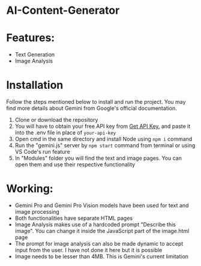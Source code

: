 # AI-Content-Generator
 
# Features:
* Text Generation<br>
* Image Analysis<br>

# Installation

Follow the steps mentioned below to install and run the project. You may find more details about Gemini from Google's official documentation.

1. Clone or download the repository
2. You will have to obtain your free API key from [Get API Key.](https://makersuite.google.com/app/apikey) and paste it into the .env file in place of `your-api-key`
3. Open cmd in the same directory and install Node using `npm i` command
4. Run the "gemini.js" server by `npm start` command from terminal or using VS Code's run feature
5. In "Modules" folder you will find the text and image pages. You can open them and use their respective functionality

# Working:
- Gemini Pro and Gemini Pro Vision models have been used for text and image processing<br>
- Both functionalities have separate HTML pages<br>
- Image Analysis makes use of a hardcoded prompt "Describe this image". You can change it inside the JavaScript part of the image.html page<br>
- The prompt for image analysis can also be made dynamic to accept input from the user. I have not done it here but it is possible<br>
- Image needs to be lesser than 4MB. This is Gemini's current limitation<br>

